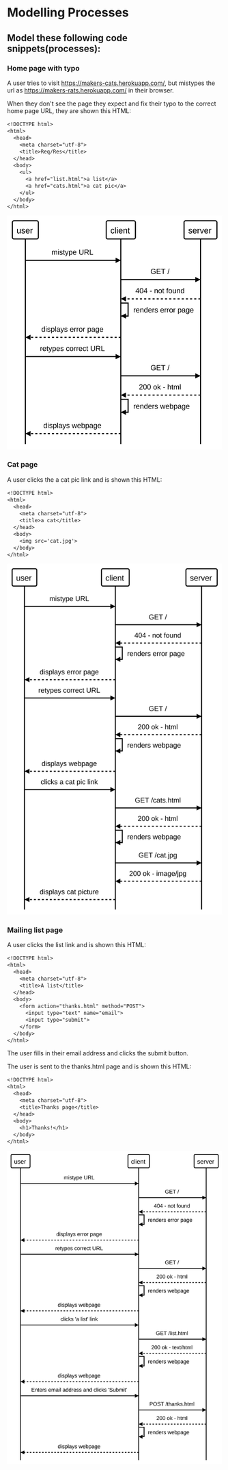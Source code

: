 # Modelling Processes

## Model these following code snippets(processes):

### Home page with typo

A user tries to visit https://makers-cats.herokuapp.com/, but mistypes the url as https://makers-rats.herokuapp.com/ in their browser.

When they don't see the page they expect and fix their typo to the correct home page URL, they are shown this HTML:

```
<!DOCTYPE html>
<html>
  <head>
    <meta charset="utf-8">
    <title>Req/Res</title>
  </head>
  <body>
    <ul>
      <a href="list.html">a list</a>
      <a href="cats.html">a cat pic</a>
    </ul>
  </body>
</html>
```

![picture](images/diagram.svg)

### Cat page

A user clicks the a cat pic link and is shown this HTML:

```
<!DOCTYPE html>
<html>
  <head>
    <meta charset="utf-8">
    <title>a cat</title>
  </head>
  <body>
    <img src='cat.jpg'>
  </body>
</html>
```
![picture](images/diagram2.svg)


### Mailing list page

A user clicks the list link and is shown this HTML:

```
<!DOCTYPE html>
<html>
  <head>
    <meta charset="utf-8">
    <title>A list</title>
  </head>
  <body>
    <form action="thanks.html" method="POST">
      <input type="text" name="email">
      <input type="submit">
    </form>
  </body>
</html>
```

The user fills in their email address and clicks the submit button.

The user is sent to the thanks.html page and is shown this HTML:

```
<!DOCTYPE html>
<html>
  <head>
    <meta charset="utf-8">
    <title>Thanks page</title>
  </head>
  <body>
    <h1>Thanks!</h1>
  </body>
</html>
```
![picture](images/diagram3.svg)

